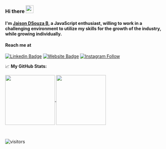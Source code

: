 <!-- ### Hi there 👋 -->
### Hi there <img src="https://media.giphy.com/media/hvRJCLFzcasrR4ia7z/giphy.gif" width="25px">
#### I'm <a href="https://jaison10.github.io" target="_blank">Jaison DSouza B</a>, a JavaScript enthusiast, willing to work in a challenging environment to utilize my skills for the growth of the industry, while growing individually.

#### Reach me at
[![Linkedin Badge](https://img.shields.io/badge/-LinkedIn-0e76a8?style=for-the-badge&logo=Linkedin&logoColor=white)](https://www.linkedin.com/in/jaison-dsouza-b-81835314b/)
[![Website Badge](https://img.shields.io/badge/Website-3b5998?style=for-the-badge&logo=google-chrome&logoColor=white)](https://jaison10.github.io)
[![Instagram Follow](https://img.shields.io/badge/Instagram-E4405F?style=for-the-badge&logo=instagram&logoColor=white)](https://instagram.com/_.jaixon._)


<!-- [![My Stats](https://github-readme-stats.vercel.app/api?username=jaison10&theme=dark&&show_icons=true&&count_private=true&include_all_commits=true&langs_count=5)]()
[![Languages](https://github-readme-stats.vercel.app/api/top-langs/?username=jaison10&theme=dark&show_icons=true&&show_border=true&&count_private=true&&include_all_commits=true)]()
[![willianrod's wakatime stats](https://github-readme-stats.vercel.app/api/wakatime?username=jaison10)](https://github.com/jaison10/github-readme-stats) -->
<!--ADDS: &hide=css, &langs_count, &layout=compact, &hide=contribs-->

📈 **My GitHub Stats:**
</br>

<a href="https://github.com/jaison10/github-readme-stats">
  <img align="center" height="160em" src="https://github-readme-stats.vercel.app/api?username=jaison10&theme=dark&&show_icons=true&&count_private=true&include_all_commits=true&hide=contribs" />
</a>
<a href="https://github.com/jaison10/github-readme-stats">
  <img align="center" height="160em" src="https://github-readme-stats.vercel.app/api/top-langs/?username=jaison10&theme=dark&show_icons=true&&show_border=true&&count_private=false&&include_all_commits=true&layout=compact" />
</a>

<!-- START_SECTION:waka -->
<!-- END_SECTION:waka -->

&nbsp;

![visitors](https://visitor-badge.glitch.me/badge?page_id=jaison10.visitor-badge)

<!-- **jaison10/jaison10** is a ✨ _special_ ✨ repository because its `README.md` (this file) appears on your GitHub profile.

Here are some ideas to get you started:

- 🔭 I’m currently working on ...
- 🌱 I’m currently learning ...
- 👯 I’m looking to collaborate on ...
- 🤔 I’m looking for help with ...
- 💬 Ask me about ...
- 📫 How to reach me: ...
- 😄 Pronouns: ...
- ⚡ Fun fact: ...
 -->
